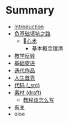 # Summary

* [Introduction](README.md)
* [负基础填坑之路](nothingto0/Readme.md)
   * [心术](nothingto0/mind.md)
       * 基本概念理清
* [教学反转](0MOOC/README.md)
* [基础旋进](1sTry/README.md)
* [迭代作品](2nDev/README.md)
* [人生首秀](3rDemo/README.md)
* [代码 (_src)](_src/README.md)
* [素材 (draft)](draft/README.md)
   * [教程该怎么写](draft/how2tutorial.md)
* [有关](ABOUT.md)
* oioe

